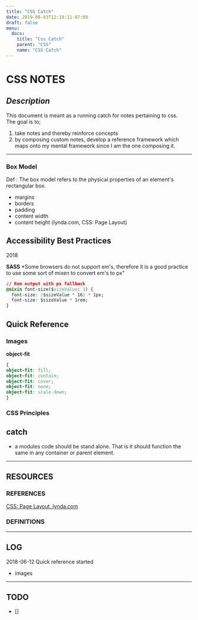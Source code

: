```yaml
---
title: "CSS Catch"
date: 2019-08-03T12:19:11-07:00
draft: false
menu:
  docs:
    title: "Css Catch"
    parent: "CSS"
    name: "CSS Catch"
---
```


# CSS NOTES

## _Description_

This document is meant as a running catch for notes pertaining to css.</br> The goal is to;
1. take notes and thereby reinforce concepts
2. by composing custom notes, develop a reference framework which maps onto my mental framework since I am the one composing it.

------------------


### Box Model

Def : The box model refers to the physical properties of an element's rectangular box.
- margins
- borders
- padding
- content width
- content height
(lynda.com, CSS: Page Layout)

## Accessibility Best Practices
2018

__SASS__
*Some browsers do not support em's, therefore it is a good practice to use some sort of mixen to convert em's to px"
```css
// Rem output with px fallback
@mixin font-size($sizeValue: 1) {
  font-size: ($sizeValue * 16) * 1px;
  font-size: $sizeValue * 1rem;
}
```

## Quick Reference

### Images
__object-fit__

```css
{
object-fit: fill;
object-fit: contain;
object-fit: cover;
object-fit: none;
object-fit: scale-down;
}
```

### CSS Principles

## catch
- a modules code should be stand alone. That is it should function the same in any container or parent element.  


-------

## RESOURCES
### REFERENCES
[CSS: Page Layout, lynda.com](https://www.lynda.com/Web-Interactive-CSS-training/CSS-Page-Layouts/86003-2.html)

### DEFINITIONS

---
## LOG
2018-06-12
Quick reference started
- images


---
## TODO
- []

